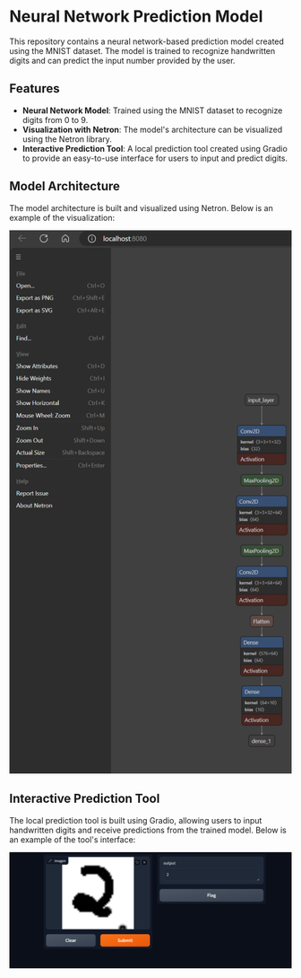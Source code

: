 # Neural Network Prediction Model

This repository contains a neural network-based prediction model created using the MNIST dataset. The model is trained to recognize handwritten digits and can predict the input number provided by the user.

## Features

- **Neural Network Model**: Trained using the MNIST dataset to recognize digits from 0 to 9.
- **Visualization with Netron**: The model's architecture can be visualized using the Netron library.
- **Interactive Prediction Tool**: A local prediction tool created using Gradio to provide an easy-to-use interface for users to input and predict digits.

## Model Architecture

The model architecture is built and visualized using Netron. 
Below is an example of the visualization:

![figura.png](https://github.com/Pedrmig/Neural-Network-NumberPrediction/blob/main/Neutron.png)

## Interactive Prediction Tool

The local prediction tool is built using Gradio, allowing users to input handwritten digits and receive predictions from the trained model. 
Below is an example of the tool's interface:

![figura2.png](https://github.com/Pedrmig/Neural-Network-NumberPrediction/blob/main/GradioInteractivePredictionTool.png)
